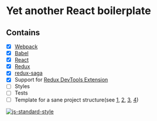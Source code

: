 # Yet another React boilerplate

## Contains

- [x] [Webpack](https://webpack.github.io)
- [x] [Babel](https://babeljs.io/)
- [x] [React](https://facebook.github.io/react/)
- [x] [Redux](https://github.com/reactjs/redux)
- [x] [redux-saga](https://github.com/yelouafi/redux-saga)
- [x] Support for [Redux DevTools Extension](https://github.com/zalmoxisus/redux-devtools-extension)
- [ ] Styles
- [ ] Tests
- [ ] Template for a sane project structure(see [1](http://jaysoo.ca/2016/02/28/organizing-redux-application/),  [2](http://marmelab.com/blog/2015/12/17/react-directory-structure.html),  [3](http://engineering.kapost.com/2016/01/organizing-large-react-applications/),  [4](https://github.com/erikras/ducks-modular-redux))

[![js-standard-style](https://cdn.rawgit.com/feross/standard/master/badge.svg)](https://github.com/feross/standard)

